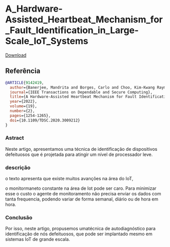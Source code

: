 # A_Hardware-Assisted_Heartbeat_Mechanism_for_Fault_Identification_in_Large-Scale_IoT_Systems


[Download](https://ieeexplore.ieee.org/document/9142419)


## Referência
```bibtex 1
@ARTICLE{9142419,
  author={Banerjee, Mandrita and Borges, Carlo and Choo, Kim-Kwang Raymond and Lee, Junghee and Nicopoulos, Chrysostomos},
  journal={IEEE Transactions on Dependable and Secure Computing}, 
  title={A Hardware-Assisted Heartbeat Mechanism for Fault Identification in Large-Scale IoT Systems}, 
  year={2022},
  volume={19},
  number={2},
  pages={1254-1265},
  doi={10.1109/TDSC.2020.3009212}
}
```


### Astract
Neste artigo, apresentamos uma técnica de identificação de dispositivos defeituosos que é projetada para atingir um nível de processador leve.


### descrição
o texto apresenta que existe muitos avanções na área do IoT, 

o monitormaneto constante na área de Iot pode ser caro.
Para minimizar esse o custo o agente de monitoramento não precisa enviar os dados com tanta frequencia, podendo variar de forma semanal, diário ou de hora em hora.


### Conclusão
Por isso, neste artigo, propusemos umatécnica de autodiagnóstico para identificação de nós defeituosos, que pode ser implantado mesmo em sistemas IoT de grande escala.